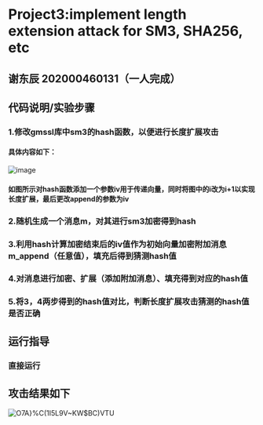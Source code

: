 # Project3:implement length extension attack for SM3, SHA256, etc
## 谢东辰 202000460131（一人完成）
## 代码说明/实验步骤
### 1.修改gmssl库中sm3的hash函数，以便进行长度扩展攻击
#### 具体内容如下：
![image](https://user-images.githubusercontent.com/109883893/181297685-65f99be1-bc66-4e41-902b-dc3b72fc84d2.png)  
#### 如图所示对hash函数添加一个参数iv用于传递向量，同时将图中的i改为i+1以实现长度扩展，最后更改append的参数为iv
### 2.随机生成一个消息m，对其进行sm3加密得到hash
### 3.利用hash计算加密结束后的iv值作为初始向量加密附加消息m_append（任意值），填充后得到猜测hash值
### 4.对消息进行加密、扩展（添加附加消息）、填充得到对应的hash值
### 5.将3，4两步得到的hash值对比，判断长度扩展攻击猜测的hash值是否正确
## 运行指导
### 直接运行
## 攻击结果如下
![O7A}%C(1I5L9V~KW$BC)VTU](https://user-images.githubusercontent.com/109883893/181300280-e26a8175-5800-45d8-87fa-c12778316c3d.png)

